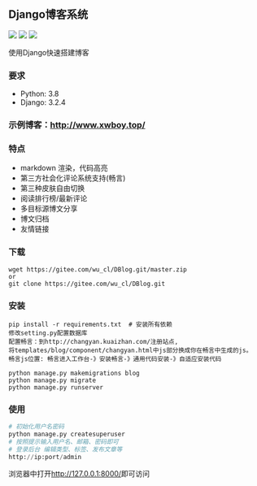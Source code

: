 ## Django博客系统
![](https://img.shields.io/badge/Python-3.8-red.svg) 
![](https://img.shields.io/badge/Django-3.2.4-green.svg)
![](https://img.shields.io/badge/Powered%20by-2186656812@qq.com-blue.svg)

使用Django快速搭建博客
### 要求
* Python: 3.8
* Django: 3.2.4

### 示例博客：http://www.xwboy.top/

### 特点

* markdown 渲染，代码高亮
* 第三方社会化评论系统支持(畅言)
* 第三种皮肤自由切换
* 阅读排行榜/最新评论
* 多目标源博文分享
* 博文归档
* 友情链接

### 下载
```
wget https://gitee.com/wu_cl/DBlog.git/master.zip
or
git clone https://gitee.com/wu_cl/DBlog.git
```

### 安装
```
pip install -r requirements.txt  # 安装所有依赖
修改setting.py配置数据库
配置畅言：到http://changyan.kuaizhan.com/注册站点,
将templates/blog/component/changyan.html中js部分换成你在畅言中生成的js。
畅言js位置: 畅言进入工作台-》安装畅言-》通用代码安装-》自适应安装代码

python manage.py makemigrations blog
python manage.py migrate
python manage.py runserver
```

### 使用

```python
# 初始化用户名密码
python manage.py createsuperuser
# 按照提示输入用户名、邮箱、密码即可
# 登录后台 编辑类型、标签、发布文章等
http://ip:port/admin
```

浏览器中打开<http://127.0.0.1:8000/>即可访问
